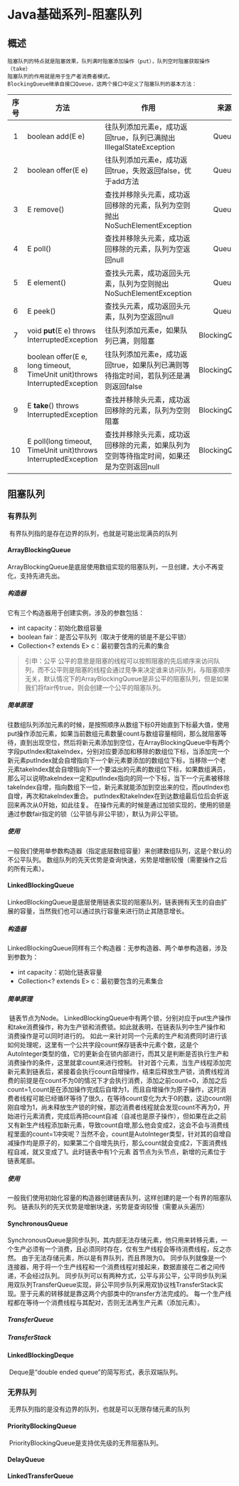 # Java基础系列-阻塞队列
## 概述
    阻塞队列的特点就是阻塞效果，队列满时阻塞添加操作（put），队列空时阻塞获取操作（take）
    阻塞队列的作用就是用于生产者消费者模式。
    BlockingQueue继承自接口Queue，这两个接口中定义了阻塞队列的基本方法：

| 序号 | 方法                                                         | 作用                                                         |     来源      |
| :--: | ------------------------------------------------------------ | ------------------------------------------------------------ | :-----------: |
|  1   | boolean add(E e)                                             | 往队列添加元素e，成功返回true，队列已满抛出IllegalStateException |     Queue     |
|  2   | boolean offer(E e)                                           | 往队列添加元素e，成功返回true，失败返回false，优于add方法    |     Queue     |
|  3   | E remove()                                                   | 查找并移除头元素，成功返回移除的元素，队列为空则抛出NoSuchElementException |     Queue     |
|  4   | E poll()                                                     | 查找并移除头元素，成功返回移除的元素，队列为空返回null       |     Queue     |
|  5   | E element()                                                  | 查找头元素，成功返回头元素，队列为空则抛出NoSuchElementException |     Queue     |
|  6   | E peek()                                                     | 查找头元素，成功返回头元素，队列为空返回null                 |     Queue     |
|  7   | void **put**(E e) throws InterruptedException                | 往队列添加元素e，如果队列已满，则阻塞                        | BlockingQueue |
|  8   | boolean offer(E e, long timeout, TimeUnit unit)throws InterruptedException | 往队列添加元素e，成功返回true，如果队列已满则等待指定时间，若队列还是满则返回false | BlockingQueue |
|  9   | E **take**() throws InterruptedException                     | 查找并移除头元素，成功返回移除的元素，队列为空则阻塞         | BlockingQueue |
|  10  | E poll(long timeout, TimeUnit unit)throws InterruptedException | 查找并移除头元素，成功返回移除的元素，如果队列为空则等待指定时间，如果还是为空则返回null | BlockingQueue |

## 阻塞队列
### 有界队列
​	有界队列指的是存在边界的队列，也就是可能出现满员的队列
#### ArrayBlockingQueue
​	ArrayBlockingQueue是底层使用数组实现的阻塞队列，一旦创建，大小不再变化，支持先进先出。
##### 构造器
它有三个构造器用于创建实例，涉及的参数包括：
- int capacity：初始化数组容量
- boolean fair：是否公平队列（取决于使用的锁是不是公平锁）
- Collection<? extends E> c：最初要包含的元素的集合
> 引申：公平
  	公平的意思是阻塞的线程可以按照阻塞的先后顺序来访问队列，而不公平则是阻塞的线程会通过竞争来决定谁来访问队列，与阻塞顺序无关，默认情况下的ArrayBlockingQueue是非公平的阻塞队列，但是如果我们将fair传true，则会创建一个公平的阻塞队列。
##### 简单原理
​	往数组队列添加元素的时候，是按照顺序从数组下标0开始直到下标最大值，使用put操作添加元素，如果当前数组元素数量count与数组容量相同，那么就阻塞等待，直到出现空位，然后将新元素添加到空位，在ArrayBlockingQueue中有两个字段putIndex和takeIndex，分别对应要添加和移除的数组位下标，当添加完一个新元素putIndex就会自增指向下一个新元素要添加的数组位下标，当移除一个老元素takeIndex就会自增指向下一个要溢出的元素的数组位下标，如果数组满员，那么可以说明takeIndex一定和putIndex指向的同一个下标，当下一个元素被移除takeIndex自增，指向数组下一位，新元素就能添加到空出来的位，而putIndex也自增，再次和takeIndex重合。
	putIndex和takeIndex在到达数组最后位后会折返回来再次从0开始，如此往复。
	在操作元素的时候是通过加锁实现的，使用的锁是通过参数fair指定的锁（公平锁与非公平锁），默认为非公平锁。
##### 使用
​	一般我们使用单参数构造器（指定底层数组容量）来创建数组队列，这是个默认的不公平队列。
	数组队列的先天优势是查询快速，劣势是增删较慢（需要操作之后的所有元素）。
#### LinkedBlockingQueue
​	LinkedBlockingQueue是底层使用链表实现的阻塞队列，链表拥有天生的自由扩展的容量，当然我们也可以通过执行容量来进行防止其随意增长。
##### 构造器
​	LinkedBlockingQueue同样有三个构造器：无参构造器、两个单参构造器，涉及到参数为：
- int capacity：初始化链表容量
- Collection<? extends E> c：最初要包含的元素集合
##### 简单原理
​	链表节点为Node。
	LinkedBlockingQueue中有两个锁，分别对应于put生产操作和take消费操作，称为生产锁和消费锁。如此就表明，在链表队列中生产操作和消费操作是可以同时进行的。
	如此一来针对同一个元素的生产和消费同时进行该如何处理呢，这里有一个公共字段count保存链表中元素个数，这是个AutoInteger类型的值，它的更新会在锁内部进行，而其又是判断是否执行生产和消费操作的条件，这里就拿count来进行控制。
	针对首个元素，当生产线程添加完新元素到链表后，紧接着会执行count自增操作，结束后释放生产锁，消费线程消费的前提是在count不为0的情况下才会执行消费，添加之前count=0，添加之后count=1,count是在添加操作完成后自增为1，而且自增操作为原子操作，这时消费者线程可能已经循环等待了很久，在等待count变化为大于0的数，这边count刚刚自增为1，尚未释放生产锁的时候，那边消费者线程就会发现count不再为0，开始进行元素消费，完成后再把count自减（自减也是原子操作），但如果在此之前又有新生产线程添加新元素，导致count自增,那么他会变成2，这会不会与消费线程里面的count=1冲突呢？当然不会，count是AutoInteger类型，针对其的自增自减操作均是原子的，如果第二个自增先执行，那么count就会变成2，下面消费线程自减，就又变成了1。此时链表中有1个元素
	首节点为头节点，新增的元素位于链表尾部。
##### 使用
​	一般我们使用初始化容量的构造器创建链表队列，这样创建的是一个有界的阻塞队列。
	链表队列的先天优势是增删块速，劣势是查询较慢（需要从头遍历）
#### SynchronousQueue
​	SynchronousQueue是同步队列，其内部无法存储元素，他只用来转移元素，一个生产必须有一个消费，且必须同时存在，仅有生产线程会等待消费线程，反之亦然。
	由于无法存储元素，所以是有界队列，而且界限为0。
	同步队列就像是一个连接器，用于将一个生产线程和一个消费线程对接起来，数据直接在二者之间传递，不会经过队列。
	同步队列可以有两种方式，公平与非公平，公平同步队列采用双队列TransferQueue实现，非公平同步队列采用双协议栈TransferStack实现。至于元素的转移就是靠这两个内部类中的transfer方法完成的。
	每一个生产线程都在等待一个消费线程与其配对，否则无法再生产元素（添加元素）。
##### TransferQueue

##### TransferStack

#### LinkedBlockingDeque
​	Deque是“double ended queue”的简写形式，表示双端队列。
### 无界队列
​	无界队列指的是没有边界的队列，也就是可以无限存储元素的队列
#### PriorityBlockingQueue
​	PriorityBlockingQueue是支持优先级的无界阻塞队列。

#### DelayQueue

#### LinkedTransferQueue